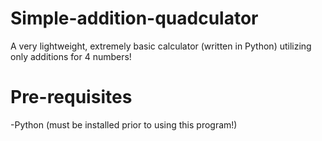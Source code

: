 # Simple-addition-quadculator
A very lightweight, extremely basic calculator (written in Python) utilizing only additions for 4 numbers!



# Pre-requisites
-Python (must be installed prior to using this program!)



